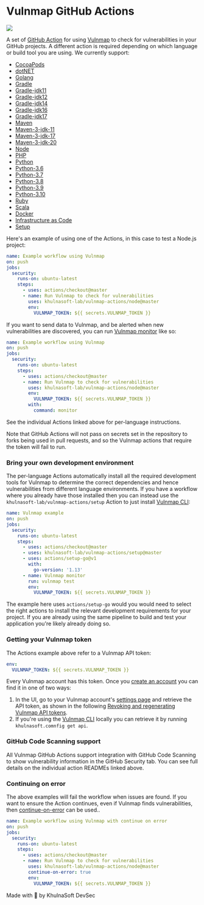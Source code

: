 # Vulnmap GitHub Actions

![](https://github.com/khulnasoft-lab/vulnmap-actions/workflows/Generate%20Vulnmap%20GitHub%20Actions/badge.svg)

A set of [GitHub Action](https://github.com/features/actions) for using [Vulnmap](https://khulnasoft.com/VulnmapGH) to check for
vulnerabilities in your GitHub projects. A different action is required depending on which language or build tool
you are using. We currently support:


- [CocoaPods](cocoapods)
- [dotNET](dotnet)
- [Golang](golang)
- [Gradle](gradle)
- [Gradle-jdk11](gradle-jdk11)
- [Gradle-jdk12](gradle-jdk12)
- [Gradle-jdk14](gradle-jdk14)
- [Gradle-jdk16](gradle-jdk16)
- [Gradle-jdk17](gradle-jdk17)
- [Maven](maven)
- [Maven-3-jdk-11](maven-3-jdk-11)
- [Maven-3-jdk-17](maven-3-jdk-17)
- [Maven-3-jdk-20](maven-3-jdk-20)
- [Node](node)
- [PHP](php)
- [Python](python)
- [Python-3.6](python-3.6)
- [Python-3.7](python-3.7)
- [Python-3.8](python-3.8)
- [Python-3.9](python-3.9)
- [Python-3.10](python-3.10)
- [Ruby](ruby)
- [Scala](scala)
- [Docker](docker)
- [Infrastructure as Code](iac)
- [Setup](setup)

Here's an example of using one of the Actions, in this case to test a Node.js project:

```yaml
name: Example workflow using Vulnmap
on: push
jobs:
  security:
    runs-on: ubuntu-latest
    steps:
      - uses: actions/checkout@master
      - name: Run Vulnmap to check for vulnerabilities
        uses: khulnasoft-lab/vulnmap-actions/node@master
        env:
          VULNMAP_TOKEN: ${{ secrets.VULNMAP_TOKEN }}
```

If you want to send data to Vulnmap, and be alerted when new vulnerabilities are discovered, you can run [Vulnmap monitor](https://support.khulnasoft.com/hc/en-us/articles/360000920818-What-is-the-difference-between-vulnmap-test-protect-and-monitor-) like so:

```yaml
name: Example workflow using Vulnmap
on: push
jobs:
  security:
    runs-on: ubuntu-latest
    steps:
      - uses: actions/checkout@master
      - name: Run Vulnmap to check for vulnerabilities
        uses: khulnasoft-lab/vulnmap-actions/node@master
        env:
          VULNMAP_TOKEN: ${{ secrets.VULNMAP_TOKEN }}
        with:
          command: monitor
```

See the individual Actions linked above for per-language instructions.

Note that GitHub Actions will not pass on secrets set in the repository to forks being used in pull requests, and so the Vulnmap actions that require the token will fail to run.

### Bring your own development environment

The per-language Actions automatically install all the required development tools for Vulnmap to determine the correct dependencies and hence vulnerabilities from different language environments. If you have a workflow where you already have those installed then you can instead use the `khulnasoft-lab/vulnmap-actions/setup` Action to just install [Vulnmap CLI][cli-gh]:

```yaml
name: Vulnmap example
on: push
jobs:
  security:
    runs-on: ubuntu-latest
    steps:
      - uses: actions/checkout@master
      - uses: khulnasoft-lab/vulnmap-actions/setup@master
      - uses: actions/setup-go@v1
        with:
          go-version: '1.13'
      - name: Vulnmap monitor
        run: vulnmap test
        env:
          VULNMAP_TOKEN: ${{ secrets.VULNMAP_TOKEN }}
```

The example here uses `actions/setup-go` would you would need to select the right actions to install the relevant development requirements for your project. If you are already using the same pipeline to build and test your application you're likely already doing so.

### Getting your Vulnmap token

The Actions example above refer to a Vulnmap API token:

```yaml
env:
  VULNMAP_TOKEN: ${{ secrets.VULNMAP_TOKEN }}
```

Every Vulnmap account has this token. Once you [create an account](https://khulnasoft.com/SignUpGH) you can find it in one of two ways:

1. In the UI, go to your Vulnmap account's [settings page](https://app.khulnasoft.com/account) and retrieve the API token, as shown in the following [Revoking and regenerating Vulnmap API tokens](https://support.khulnasoft.com/hc/en-us/articles/360004008278-Revoking-and-regenerating-Vulnmap-API-tokens).
2. If you're using the [Vulnmap CLI](https://support.khulnasoft.com/hc/en-us/articles/360003812458-Getting-started-with-the-CLI) locally you can retrieve it by running `khulnasoft.comnfig get api`.

### GitHub Code Scanning support

All Vulnmap GitHub Actions support integration with GitHub Code Scanning to show vulnerability information in the GitHub Security tab. You can see full details on the individual action READMEs linked above.


### Continuing on error

The above examples will fail the workflow when issues are found. If you want to ensure the Action continues, even if Vulnmap finds vulnerabilities, then [continue-on-error](https://docs.github.com/en/actions/reference/workflow-syntax-for-github-actions#jobsjob_idstepscontinue-on-error) can be used..

```yaml
name: Example workflow using Vulnmap with continue on error
on: push
jobs:
  security:
    runs-on: ubuntu-latest
    steps:
      - uses: actions/checkout@master
      - name: Run Vulnmap to check for vulnerabilities
        uses: khulnasoft-lab/vulnmap-actions/node@master
        continue-on-error: true
        env:
          VULNMAP_TOKEN: ${{ secrets.VULNMAP_TOKEN }}
```

Made with 💜 by KhulnaSoft DevSec

[cli-gh]: https://github.com/khulnasoft-lab/vulnmap 'Vulnmap CLI'
[cli-ref]: https://docs.khulnasoft.com/vulnmap-cli/cli-reference 'Vulnmap CLI Reference documentation'
